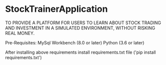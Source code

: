 # StockTrainerApplication
TO PROVIDE A PLATFORM FOR USERS TO LEARN ABOUT STOCK TRADING AND INVESTMENT IN A SIMULATED ENVIRONMENT, WITHOUT RISKING REAL MONEY.

Pre-Requisites:
MySql Workbench (8.0 or later)
Python (3.6 or later)

After installing above requirements
install requirements.txt file ('pip install requirements.txt')
